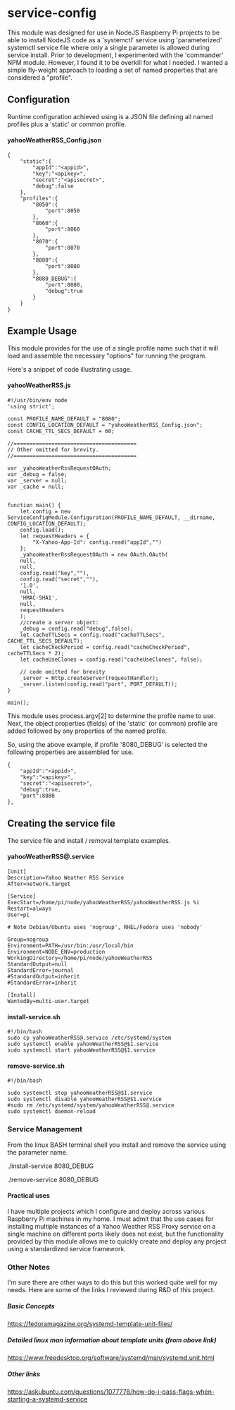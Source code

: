 

# service-config

This module was designed for use in NodeJS Raspberry Pi projects to be able to install NodeJS code as a 'systemctl' service using 'parameterized' systemctl service file where only a single parameter is allowed during service install.  Prior to development, I experimented with the 'commander' NPM module.  However, I found it to be overkill for what I needed.  I wanted a simple fly-weight approach to loading a set of named properties that are considered a "profile".

## Configuration

Runtime configuration achieved using is a JSON file defining all named profiles plus a 'static' or common profile.

#### **yahooWeatherRSS_Config.json**

```
{
	"static":{
		"appId":"<appid>",
		"key":"<apikey>",
		"secret":"<apisecret>",
		"debug":false
	},
	"profiles":{
		"8050":{
			"port":8050
		},
		"8060":{
			"port":8060
		},
		"8070":{
			"port":8070
		},
		"8080":{
			"port":8080
		},
		"8080_DEBUG":{
			"port":8080,
			"debug":true
		}
	}
}
```



## Example Usage

This module provides for the use of a single profile name such that it will load and assemble the necessary "options" for running the program.

Here's a snippet of code illustrating usage.

#### yahooWeatherRSS.js

```
#!/usr/bin/env node
'using strict';

const PROFILE_NAME_DEFAULT = "8080";
const CONFIG_LOCATION_DEFAULT = "yahooWeatherRSS_Config.json";
const CACHE_TTL_SECS_DEFAULT = 60;

//=======================================
// Other omitted for brevity.
//=======================================

var _yahooWeatherRssRequestOAuth;
var _debug = false;
var _server = null;
var _cache = null;


function main() {
    let config = new ServiceConfigModule.Configuration(PROFILE_NAME_DEFAULT, __dirname, CONFIG_LOCATION_DEFAULT);
    config.load();
    let requestHeaders = {
        "X-Yahoo-App-Id": config.read("appId","")
    };
    _yahooWeatherRssRequestOAuth = new OAuth.OAuth(
    null,
    null,
    config.read("key",""),
    config.read("secret",""),
    '1.0',
    null,
    'HMAC-SHA1',
    null,
    requestHeaders
    );
    //create a server object:
    _debug = config.read("debug",false);
    let cacheTTLSecs = config.read("cacheTTLSecs", CACHE_TTL_SECS_DEFAULT);
    let cacheCheckPeriod = config.read("cacheCheckPeriod", cacheTTLSecs * 2);
    let cacheUseClones = config.read("cacheUseClones", false);

    // code omitted for brevity    
    _server = Http.createServer(requestHandler);
    _server.listen(config.read("port", PORT_DEFAULT));
}

main();
```



This module uses process.argv[2] to determine the profile name to use.  Next, the object properties (fields) of the 'static' (or common) profile are added followed by any properties of the named profile.

So, using the above example, if profile '8080_DEBUG' is selected the following properties are assembled for use.

	{
		"appId":"<appid>",
		"key":"<apikey>",
		"secret":"<apisecret>",
		"debug":true,
		"port":8080
	},


## Creating the service file

The service file and install / removal template examples.

#### yahooWeatherRSS@.service

```
[Unit]
Description=Yahoo Weather RSS Service
After=network.target

[Service]
ExecStart=/home/pi/node/yahooWeatherRSS/yahooWeatherRSS.js %i
Restart=always
User=pi

# Note Debian/Ubuntu uses 'nogroup', RHEL/Fedora uses 'nobody'

Group=nogroup
Environment=PATH=/usr/bin:/usr/local/bin
Environment=NODE_ENV=production
WorkingDirectory=/home/pi/node/yahooWeatherRSS
StandardOutput=null
StandardError=journal
#StandardOutput=inherit
#StandardError=inherit

[Install]
WantedBy=multi-user.target
```

#### install-service.sh

```
#!/bin/bash
sudo cp yahooWeatherRSS@.service /etc/systemd/system
sudo systemctl enable yahooWeatherRSS@$1.service
sudo systemctl start yahooWeatherRSS@$1.service
```



#### remove-service.sh

```
#!/bin/bash

sudo systemctl stop yahooWeatherRSS@$1.service
sudo systemctl disable yahooWeatherRSS@$1.service
#sudo rm /etc/systemd/system/yahooWeatherRSS@.service
sudo systemctl daemon-reload
```



### Service Management

From the linux BASH terminal shell you install and remove the service using the parameter name.

./install-service 8080_DEBUG

./remove-service 8080_DEBUG

#### Practical uses

I have multiple projects which I configure and deploy across various Raspberry Pi machines in my home.  I must admit that the use cases for installing multiple instances of a Yahoo Weather RSS Proxy service on a single machine on different ports likely does not exist, but the functionality provided by this module allows me to quickly create and deploy any project using a standardized service framework.  

### Other Notes

I'm sure there are other ways to do this but this worked quite well for my needs.  Here are some of the links I reviewed during R&D of this project.

##### Basic Concepts

https://fedoramagazine.org/systemd-template-unit-files/

##### Detailed linux man information about template units (from above link)

https://www.freedesktop.org/software/systemd/man/systemd.unit.html

##### Other links

https://askubuntu.com/questions/1077778/how-do-i-pass-flags-when-starting-a-systemd-service



